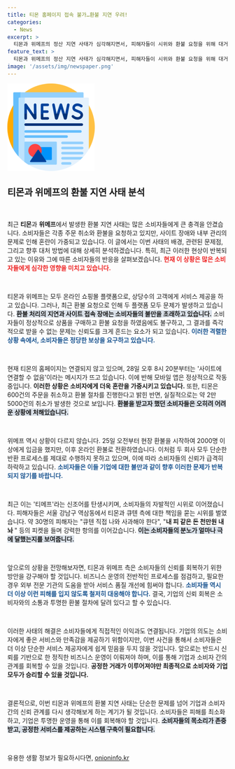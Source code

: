 ```yaml
---
title: 티몬 홈페이지 접속 불가…환불 지연 우려!
categories:
  - News
excerpt: >
  티몬과 위메프의 정산 지연 사태가 심각해지면서, 피해자들이 시위와 환불 요청을 위해 대거 몰렸습니다. 티몬은 홈페이지 접속 장애까지 겪으며 2만5000건 이상의 취소를 처리 중입니다. 고객의 분노가 폭발하고 있는 지금, 과연 이 사태의 해결책은 있을까요?
feature_text: >
  티몬과 위메프의 정산 지연 사태가 심각해지면서, 피해자들이 시위와 환불 요청을 위해 대거 몰렸습니다. 티몬은 홈페이지 접속 장애까지 겪으며 2만5000건 이상의 취소를 처리 중입니다. 고객의 분노가 폭발하고 있는 지금, 과연 이 사태의 해결책은 있을까요?
image: '/assets/img/newspaper.png'
---
```


<p><img src="/assets/img/newspaper.png" alt="kimp 속보" /></p>

<h2 data-ke-size="size26">티몬과 위메프의 환불 지연 사태 분석</h2>

<p data-ke-size="size16">&nbsp;</p>

<p>최근 <b>티몬</b>과 <b>위메프</b>에서 발생한 환불 지연 사태는 많은 소비자들에게 큰 충격을 안겼습니다. 소비자들은 각종 주문 취소와 환불을 요청하고 있지만, 사이트 장애와 내부 관리의 문제로 인해 혼란이 가중되고 있습니다. 이 글에서는 이번 사태의 배경, 관련된 문제점, 그리고 향후 대처 방법에 대해 상세히 분석하겠습니다. 특히, 최근 이러한 현상이 반복되고 있는 이유와 그에 따른 소비자들의 반응을 살펴보겠습니다. <b><span style="color: #ee2323;">현재 이 상황은 많은 소비자들에게 심각한 영향을 미치고 있습니다.</span></b> </p>

<p data-ke-size="size16">&nbsp;</p>

<p>티몬과 위메프는 모두 온라인 쇼핑몰 플랫폼으로, 상당수의 고객에게 서비스 제공을 하고 있습니다. 그러나, 최근 환불 요청으로 인해 두 플랫폼 모두 문제가 발생하고 있습니다. <b><span style="background-color: #21538527;">환불 처리의 지연과 사이트 접속 장애는 소비자들의 불만을 초래하고 있습니다.</span></b> 소비자들이 정상적으로 상품을 구매하고 환불 요청을 하였음에도 불구하고, 그 결과를 즉각적으로 받을 수 없는 문제는 신뢰도를 크게 흔드는 요소가 되고 있습니다. <b><span style="color: #1a5490;">이러한 격렬한 상황 속에서, 소비자들은 정당한 보상을 요구하고 있습니다.</span></b></p>

<p data-ke-size="size16">&nbsp;</p>

<p>현재 티몬의 홈페이지는 연결되지 않고 있으며, 28일 오후 8시 20분부터는 '사이트에 연결할 수 없음'이라는 메시지가 뜨고 있습니다. 이에 반해 모바일 앱은 정상적으로 작동 중입니다. <b><span style="ee2323;">이러한 상황은 소비자에게 더욱 혼란을 가중시키고 있습니다.</span></b> 또한, 티몬은 600건의 주문을 취소하고 환불 절차를 진행한다고 밝힌 반면, 실질적으로는 약 2만 5000건의 취소가 발생한 것으로 보입니다. <b><span style="background-color: #21538527;">환불을 받고자 했던 소비자들은 오히려 어려운 상황에 처해있습니다.</span></b></p>

<p data-ke-size="size16">&nbsp;</p>

<p>위메프 역시 상황이 다르지 않습니다. 25일 오전부터 현장 환불을 시작하여 2000명 이상에게 입금을 했지만, 이후 온라인 환불로 전환하였습니다. 이처럼 두 회사 모두 단순한 반환 프로세스를 제대로 수행하지 못하고 있으며, 이에 따라 소비자들의 신뢰가 급격히 하락하고 있습니다. <b><span style="color: #1a5490;">소비자들은 이들 기업에 대한 불만과 같이 향후 이러한 문제가 반복되지 않기를 바랍니다.</span></b></p>

<p data-ke-size="size16">&nbsp;</p>

<p>최근 이는 '티메프'라는 신조어를 탄생시키며, 소비자들의 자발적인 시위로 이어졌습니다. 피해자들은 서울 강남구 역삼동에서 티몬과 큐텐 측에 대한 책임을 묻는 시위를 벌였습니다. 약 30명의 피해자는 "큐텐 직접 나와 사과해야 한다", "<b>내 피 같은 돈 천만원 내놔 </b>" 등의 피켓을 들며 강력한 항의를 이어갔습니다. <b><span style="background-color: #21538527;">이는 소비자들의 분노가 얼마나 극에 달했는지를 보여줍니다.</span></b></p>

<p data-ke-size="size16">&nbsp;</p>

<p>앞으로의 상황을 전망해보자면, 티몬과 위메프 측은 소비자들의 신뢰를 회복하기 위한 방안을 강구해야 할 것입니다. 비즈니스 운영의 전반적인 프로세스를 점검하고, 필요한 경우 외부 전문 기관의 도움을 받아 서비스 품질 개선에 힘써야 합니다. <b><span style="color: #1a5490;">소비자들 역시 더 이상 이런 피해를 입지 않도록 철저히 대응해야 합니다.</span></b> 결국, 기업의 신뢰 회복은 소비자와의 소통과 투명한 환불 절차에 달려 있다고 할 수 있습니다.</p>

<p data-ke-size="size16">&nbsp;</p>

<p>이러한 사태의 해결은 소비자들에게 직접적인 이익과도 연결됩니다. 기업의 의도는 소비자에게 좋은 서비스와 만족감을 제공하기 위함이지만, 이번 사건을 통해서 소비자들은 더 이상 단순한 서비스 제공자에게 쉽게 믿음을 두지 않을 것입니다. 앞으로는 반드시 신뢰를 기반으로 한 정직한 비즈니스 운영이 이뤄져야 하며, 이를 통해 기업과 소비자 간의 관계를 회복할 수 있을 것입니다. <b><span style="ee2323;">공정한 거래가 이루어져야만 최종적으로 소비자와 기업 모두가 승리할 수 있을 것입니다. </span></b> </p>

<p data-ke-size="size16">&nbsp;</p>

<p>결론적으로, 이번 티몬과 위메프의 환불 지연 사태는 단순한 문제를 넘어 기업과 소비자 간의 신뢰 관계를 다시 생각해보게 하는 계기가 될 것입니다. 소비자들은 피해를 최소화하고, 기업은 투명한 운영을 통해 이를 회복해야 할 것입니다. <b><span style="background-color: #21538527;">소비자들의 목소리가 존중받고, 공정한 서비스를 제공하는 시스템 구축이 필요합니다.</span></b> </p>

<p data-ke-size="size16">&nbsp;</p>
유용한 생활 정보가 필요하시다면, <a href="https://onioninfo.kr" rel="dofollow">onioninfo.kr</a>



